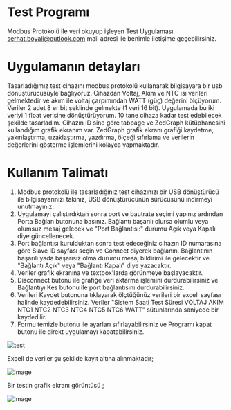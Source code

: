 # Test Programı
Modbus Protokolü ile veri okuyup işleyen Test Uygulaması.
serhat.boyali@outlook.com mail adresi ile benimle iletişime geçebilirsiniz.

# Uygulamanın detayları
Tasarladığımız test cihazını modbus protokolü kullanarak bilgisayara bir usb dönüştürücüsüyle bağlıyoruz.
Cihazdan Voltaj, Akım ve NTC ısı verileri gelmektedir ve akım ile voltaj çarpımından WATT (güç) değerini ölçüyorum. Veriler 2 adet 8 er bit şeklinde gelmekte (1 veri 16 bit). Uygulamada bu iki veriyi 1 float verisine dönüştürüyorum.
10 tane cihaza kadar test edebilecek şekilde tasarladım. Cihazın ID sine göre tabpage ve ZedGraph kütüphanesini kullandığım grafik ekranım var. ZedGraph grafik ekranı grafiği  kaydetme, yakınlaştırma, uzaklaştırma, yazdırma, ölçeği sıfırlama ve verilerin değerlerini gösterme işlemlerini kolayca yapmaktadır.

# Kullanım Talimatı

1. Modbus protokolü ile tasarladığınız test cihazınızı bir USB dönüştürücü ile bilgisayarınızı takınız, USB dönüştürücünün sürücüsünü indirmeyi unutmayınız.
2. Uygulamayı çalıştırdıktan sonra port ve bautrate seçimi yapınız ardından Porta Bağlan butonuna basınız. Bağlantı başarılı olursa olumlu veya olumsuz mesaj gelecek ve "Port Bağlantısı:" durumu Açık veya Kapalı diye güncellenecek.
3. Port bağlantısı kurulduktan sonra test edeceğiniz cihazın ID numarasına göre Slave ID sayfası seçin ve Connect diyerek bağlanın. Bağlantının başarılı yada başarısız olma durumu mesaj bildirimi ile gelecektir ve "Bağlantı Açık" veya "Bağlantı Kapalı" diye yazacaktır.
4. Veriler grafik ekranına ve textbox'larda görünmeye başlayacaktır.
5. Disconnect butonu ile grafiğe veri aktarma işlemini durdurabilirsiniz ve Bağlantıyı Kes butonu ile port bağlantısını durdurabilirsiniz.
6. Verileri Kaydet butonuna tıklayarak ölçtüğünüz verileri bir excell sayfası halinde kaydedebilirsiniz. Veriler "Sistem Saati	Test Süresi	VOLTAJ	AKIM	NTC1	NTC2	NTC3	NTC4	NTC5	NTC6	WATT" sütunlarında saniyede bir kaydedilir.
7. Formu temizle butonu ile ayarları sıfırlayabilirsiniz ve Programı kapat butonu ile direkt uygulamayı kapatabilirsiniz.

   
![test](https://github.com/user-attachments/assets/1b729616-2e20-42b8-98a1-a195dcd76fa7)

Excell de veriler şu şekilde kayıt altına alınmaktadır;

![image](https://github.com/user-attachments/assets/2b778f01-1bf6-45fb-a589-0948d68edd43)

Bir testin grafik ekranı görüntüsü ; 

![image](https://github.com/user-attachments/assets/accb0d71-b2a8-495a-8e45-b57fc8d55361)
